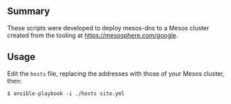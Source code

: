 ## Summary
These scripts were developed to deploy mesos-dns to a Mesos cluster created from the tooling at https://mesosphere.com/google.

## Usage
Edit the `hosts` file, replacing the addresses with those of your Mesos cluster, then:
```shell
$ ansible-playbook -i ./hosts site.yml
```
